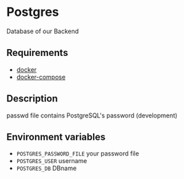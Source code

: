 # Postgres 
Database of our Backend

## Requirements
- [docker](https://docs.docker.com/get-docker/)
- [docker-compose](https://docs.docker.com/compose/install/)

## Description 
passwd file contains PostgreSQL's password (development) 


## Environment variables
- `POSTGRES_PASSWORD_FILE` your password file
- `POSTGRES_USER` username
- `POSTGRES_DB` DBname 
